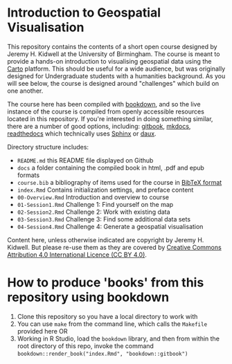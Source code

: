 # Introduction to Geospatial Visualisation

This repository contains the contents of a short open course designed by Jeremy H. Kidwell at the University of Birmingham. The course is meant to provide a hands-on introduction to visualising geospatial data using the [Carto](https://carto.com) platform. This should be useful for a wide audience, but was originally designed for Undergraduate students with a humanities background. As you will see below, the course is designed around "challenges" which build on one another.

The course here has been compiled with [bookdown](https://github.com/rstudio/bookdown), and so the live instance of the course is compiled from openly accessible resources located in this repository. If you're interested in doing something similar, there are a number of good options, including: [gitbook](https://docs.gitbook.com/), [mkdocs](https://www.mkdocs.org/), [readthedocs](https://readthedocs.org) which technically uses [Sphinx](http://www.sphinx-doc.org/en/master/) or [daux](https://daux.io/).

Directory structure includes:
* `README.md` this README file displayed on Github
* `docs` a folder containing the compiled book in html, .pdf and epub formats
* `course.bib` a bibliography of items used for the course in [BibTeX format](http://www.bibtex.org/Format/)
* `index.Rmd` Contains initialization settings, and preface content
* `00-Overview.Rmd` Introduction and overview to course
* `01-Session1.Rmd` Challenge 1: Find yourself on the map
* `02-Session2.Rmd` Challenge 2: Work with existing data
* `03-Session3.Rmd` Challenge 3: Find some additional data sets
* `04-Session4.Rmd` Challenge 4: Generate a geospatial visualisation

Content here, unless otherwise indicated are copyright by Jeremy H. Kidwell. But please re-use them as they are covered by [Creative Commons Attribution 4.0 International Licence (CC BY 4.0)](http://creativecommons.org/licenses/by/4.0).

# How to produce 'books' from this repository using bookdown

1. Clone this repository so you have a local directory to work with
2. You can use `make` from the command line, which calls the `Makefile` provided here OR
3. Working in R Studio, load the `bookdown` library, and then from within the root directory of this repo, invoke the command `bookdown::render_book("index.Rmd", "bookdown::gitbook")`
